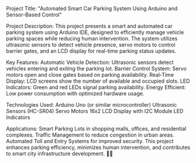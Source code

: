 Project Title: "Automated Smart Car Parking System Using Arduino and Sensor-Based Control"

Project Description:
This project presents a smart and automated car parking system using Arduino IDE, designed to efficiently manage vehicle parking spaces while reducing human intervention. The system utilizes ultrasonic sensors to detect vehicle presence, servo motors to control barrier gates, and an LCD display for real-time parking status updates.

Key Features:
Automatic Vehicle Detection: Ultrasonic sensors detect vehicles entering and exiting the parking lot.
Barrier Control System: Servo motors open and close gates based on parking availability.
Real-Time Display: LCD screens show the number of available and occupied slots.
LED Indicators: Green and red LEDs signal parking availability.
Energy Efficient: Low power consumption with optimized hardware usage.

Technologies Used:
Arduino Uno (or similar microcontroller)
Ultrasonic Sensors (HC-SR04)
Servo Motors
16x2 LCD Display with I2C Module
LED Indicators

Applications:
Smart Parking Lots in shopping malls, offices, and residential complexes.
Traffic Management to reduce congestion in urban areas.
Automated Toll and Entry Systems for improved security.
This project enhances parking efficiency, minimizes human intervention, and contributes to smart city infrastructure development. 🚗🔧
